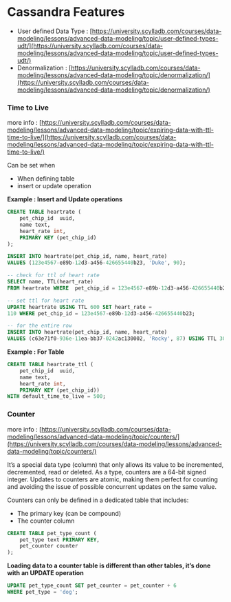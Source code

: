 # Cassandra Features

* User defined Data Type : [https://university.scylladb.com/courses/data-modeling/lessons/advanced-data-modeling/topic/user-defined-types-udt/](https://university.scylladb.com/courses/data-modeling/lessons/advanced-data-modeling/topic/user-defined-types-udt/)
* Denormalization : [https://university.scylladb.com/courses/data-modeling/lessons/advanced-data-modeling/topic/denormalization/](https://university.scylladb.com/courses/data-modeling/lessons/advanced-data-modeling/topic/denormalization/)

### Time to Live

more info : [https://university.scylladb.com/courses/data-modeling/lessons/advanced-data-modeling/topic/expiring-data-with-ttl-time-to-live/](https://university.scylladb.com/courses/data-modeling/lessons/advanced-data-modeling/topic/expiring-data-with-ttl-time-to-live/)

Can be set when&#x20;

* When defining table
* insert or update operation

**Example : Insert and Update operations**

```sql
CREATE TABLE heartrate (
    pet_chip_id  uuid,
    name text,
    heart_rate int,
    PRIMARY KEY (pet_chip_id)
);

INSERT INTO heartrate(pet_chip_id, name, heart_rate) 
VALUES (123e4567-e89b-12d3-a456-426655440b23, 'Duke', 90);

-- check for ttl of heart rate
SELECT name, TTL(heart_rate)
FROM heartrate WHERE  pet_chip_id = 123e4567-e89b-12d3-a456-426655440b23;

-- set ttl for heart rate
UPDATE heartrate USING TTL 600 SET heart_rate =
110 WHERE pet_chip_id = 123e4567-e89b-12d3-a456-426655440b23;

-- for the entire row
INSERT INTO heartrate(pet_chip_id, name, heart_rate) 
VALUES (c63e71f0-936e-11ea-bb37-0242ac130002, 'Rocky', 87) USING TTL 30;
```

**Example : For Table**

```sql
CREATE TABLE heartrate_ttl (
    pet_chip_id  uuid,
    name text,
    heart_rate int,
    PRIMARY KEY (pet_chip_id))
WITH default_time_to_live = 500;
```

### Counter

more info : [https://university.scylladb.com/courses/data-modeling/lessons/advanced-data-modeling/topic/counters/](https://university.scylladb.com/courses/data-modeling/lessons/advanced-data-modeling/topic/counters/)

It’s a special data type (column) that only allows its value to be incremented, decremented, read or deleted. As a type, counters are a 64-bit signed integer. Updates to counters are atomic, making them perfect for counting and avoiding the issue of possible concurrent updates on the same value.

Counters can only be defined in a dedicated table that includes:

* The primary key (can be compound)
* The counter column

```sql
CREATE TABLE pet_type_count (
    pet_type text PRIMARY KEY, 
    pet_counter counter
);
```

**Loading data to a counter table is different than other tables, it’s done with an UPDATE operation**

```sql
UPDATE pet_type_count SET pet_counter = pet_counter + 6 
WHERE pet_type = 'dog';
```

